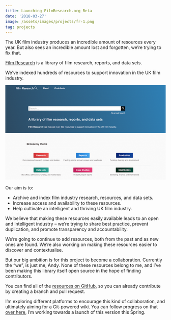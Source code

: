 ```yaml
---
title: Launching FilmResearch.org Beta
date: '2018-03-27'
image: /assets/images/projects/fr-1.png
tag: projects
---
```


The UK film industry produces an incredible amount of resources every year. But also sees an incredible amount lost and forgotten, we’re trying to fix that.

[Film Research](https://filmresearch.org) is a library of film research, reports, and data sets.

We’ve indexed hundreds of resources to support innovation in the UK film industry.

![website](/assets/images/projects/fr-1.png)

Our aim is to:

- Archive and index film industry research, resources, and data sets.
- Increase access and availability to these resources.
- Help cultivate an intelligent and thriving UK film industry.

We believe that making these resources easily available leads to an open and intelligent industry – we’re trying to share best practice, prevent duplication, and promote transparency and accountability.

We’re going to continue to add resources, both from the past and as new ones are found. We’re also working on making these resources easier to discover and contextualise.

But our big ambition is for this project to become a collaboration. Currently the “we”, is just me, Andy. None of these resources belong to me, and I’ve been making this library itself open source in the hope of finding contributors.

You can find all of the [resources on GitHub](https://github.com/AndyRae/filmresearch-list), so you can already contribute by creating a branch and pull request.

I’m exploring different platforms to encourage this kind of collaboration, and ultimately aiming for a Git-powered wiki. You can follow progress on that [over here](https://github.com/AndyRae/grav-filmresearch), I’m working towards a launch of this version this Spring.
